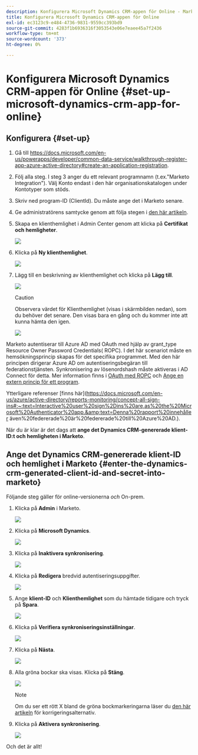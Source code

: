 ```yaml
---
description: Konfigurera Microsoft Dynamics CRM-appen för Online - Marketo Docs - Produktdokumentation
title: Konfigurera Microsoft Dynamics CRM-appen för Online
exl-id: ec3123c9-e484-4736-9831-9559cc393bd9
source-git-commit: 4283f1b6936316f3053543e06e7eaee45a7f2436
workflow-type: tm+mt
source-wordcount: '373'
ht-degree: 0%

---
```


# Konfigurera Microsoft Dynamics CRM-appen för Online {#set-up-microsoft-dynamics-crm-app-for-online}

## Konfigurera {#set-up}

1. Gå till https://docs.microsoft.com/en-us/powerapps/developer/common-data-service/walkthrough-register-app-azure-active-directory#create-an-application-registration.

1. Följ alla steg. I steg 3 anger du ett relevant programnamn (t.ex.&quot;Marketo Integration&quot;). Välj Konto endast i den här organisationskatalogen under Kontotyper som stöds.

1. Skriv ned program-ID (ClientId). Du måste ange det i Marketo senare.

1. Ge administratörens samtycke genom att följa stegen i [den här artikeln](/help/marketo/product-docs/crm-sync/microsoft-dynamics-sync/sync-setup/set-up-oauth-authentication-for-dynamics/grant-consent-for-client-id-and-app-registration.md).

1. Skapa en klienthemlighet i Admin Center genom att klicka på **Certifikat och hemligheter**.

   ![](assets/set-up-microsoft-dynamics-crm-app-for-online-1.png)

1. Klicka på **Ny klienthemlighet**.

   ![](assets/set-up-microsoft-dynamics-crm-app-for-online-2.png)

1. Lägg till en beskrivning av klienthemlighet och klicka på **Lägg till**.

   ![](assets/set-up-microsoft-dynamics-crm-app-for-online-3.png)

   >[!CAUTION]
   >
   >Observera värdet för Klienthemlighet (visas i skärmbilden nedan), som du behöver det senare. Den visas bara en gång och du kommer inte att kunna hämta den igen.

   ![](assets/set-up-microsoft-dynamics-crm-app-for-online-4.png)

Marketo autentiserar till Azure AD med OAuth med hjälp av grant_type Resource Owner Password Credentials( ROPC). I det här scenariot måste en hemsökningsprincip skapas för det specifika programmet. Med den här principen dirigerar Azure AD om autentiseringsbegäran till federationstjänsten. Synkronisering av lösenordshash måste aktiveras i AD Connect för detta. Mer information finns i [OAuth med ROPC](https://docs.microsoft.com/en-us/azure/active-directory/develop/v2-oauth-ropc) och [Ange en extern princip för ett program](https://docs.microsoft.com/en-us/azure/active-directory/manage-apps/configure-authentication-for-federated-users-portal#example-set-an-hrd-policy-for-an-application).

Ytterligare referenser [finns här](https://docs.microsoft.com/en-us/azure/active-directory/reports-monitoring/concept-all-sign-ins#:~:text=Interactive%20user%20sign%2Dins%20are,as%20the%20Microsoft%20Authenticator%20app.&amp;text=Denna%20rapport%20innehåller även%20federerade%20är%20federerade%20till%20Azure%20AD.).

När du är klar är det dags att **ange det Dynamics CRM-genererade klient-ID:t och hemligheten i Marketo**.

## Ange det Dynamics CRM-genererade klient-ID och hemlighet i Marketo {#enter-the-dynamics-crm-generated-client-id-and-secret-into-marketo}

Följande steg gäller för online-versionerna _och_ On-prem.

1. Klicka på **Admin** i Marketo.

   ![](assets/set-up-microsoft-dynamics-crm-app-for-online-5.png)

1. Klicka på **Microsoft Dynamics**.

   ![](assets/set-up-microsoft-dynamics-crm-app-for-online-6.png)

1. Klicka på **Inaktivera synkronisering**.

   ![](assets/set-up-microsoft-dynamics-crm-app-for-online-7.png)

1. Klicka på **Redigera** bredvid autentiseringsuppgifter.

   ![](assets/set-up-microsoft-dynamics-crm-app-for-online-8.png)

1. Ange **klient-ID** och **Klienthemlighet** som du hämtade tidigare och tryck på **Spara**.

   ![](assets/set-up-microsoft-dynamics-crm-app-for-online-9.png)

1. Klicka på **Verifiera synkroniseringsinställningar**.

   ![](assets/set-up-microsoft-dynamics-crm-app-for-online-10.png)

1. Klicka på **Nästa**.

   ![](assets/set-up-microsoft-dynamics-crm-app-for-online-11.png)

1. Alla gröna bockar ska visas. Klicka på **Stäng**.

   ![](assets/set-up-microsoft-dynamics-crm-app-for-online-12.png)

   >[!NOTE]
   >
   >Om du ser ett rött X bland de gröna bockmarkeringarna läser du [den här artikeln](/help/marketo/product-docs/crm-sync/microsoft-dynamics-sync/sync-setup/validate-microsoft-dynamics-sync/fix-dynamics-validation-sync-issues.md) för korrigeringsalternativ.

1. Klicka på **Aktivera synkronisering**.

   ![](assets/set-up-microsoft-dynamics-crm-app-for-online-13.png)

Och det är allt!
